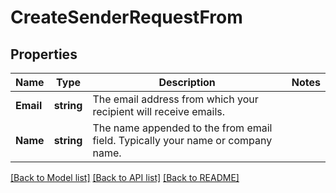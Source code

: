 # CreateSenderRequestFrom

## Properties

Name | Type | Description | Notes
------------ | ------------- | ------------- | -------------
**Email** | **string** | The email address from which your recipient will receive emails. |
**Name** | **string** | The name appended to the from email field. Typically your name or company name. |

[[Back to Model list]](../README.md#documentation-for-models) [[Back to API list]](../README.md#documentation-for-api-endpoints) [[Back to README]](../README.md)


